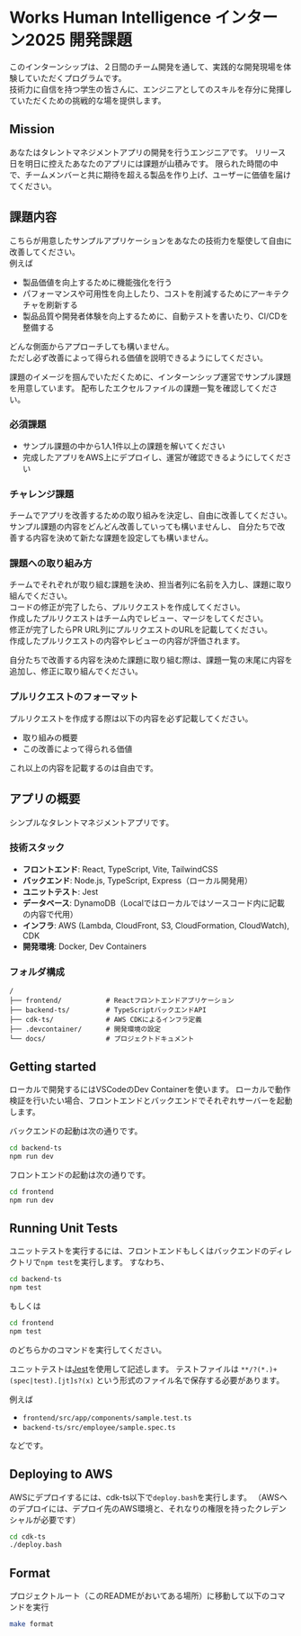 # Works Human Intelligence インターン2025 開発課題

このインターンシップは、２日間のチーム開発を通して、実践的な開発現場を体験していただくプログラムです。  
技術力に自信を持つ学生の皆さんに、エンジニアとしてのスキルを存分に発揮していただくための挑戦的な場を提供します。

## Mission

あなたはタレントマネジメントアプリの開発を行うエンジニアです。
リリース日を明日に控えたあなたのアプリには課題が山積みです。
限られた時間の中で、チームメンバーと共に期待を超える製品を作り上げ、ユーザーに価値を届けてください。

## 課題内容

こちらが用意したサンプルアプリケーションをあなたの技術力を駆使して自由に改善してください。  
例えば

- 製品価値を向上するために機能強化を行う
- パフォーマンスや可用性を向上したり、コストを削減するためにアーキテクチャを刷新する
- 製品品質や開発者体験を向上するために、自動テストを書いたり、CI/CDを整備する
  
どんな側面からアプローチしても構いません。  
ただし必ず改善によって得られる価値を説明できるようにしてください。  

課題のイメージを掴んでいただくために、インターンシップ運営でサンプル課題を用意しています。
配布したエクセルファイルの課題一覧を確認してください。

### 必須課題

- サンプル課題の中から1人1件以上の課題を解いてください
- 完成したアプリをAWS上にデプロイし、運営が確認できるようにしてください

### チャレンジ課題

チームでアプリを改善するための取り組みを決定し、自由に改善してください。  
サンプル課題の内容をどんどん改善していっても構いませんし、
自分たちで改善する内容を決めて新たな課題を設定しても構いません。

### 課題への取り組み方

チームでそれぞれが取り組む課題を決め、担当者列に名前を入力し、課題に取り組んでください。  
コードの修正が完了したら、プルリクエストを作成してください。  
作成したプルリクエストはチーム内でレビュー、マージをしてください。  
修正が完了したらPR URL列にプルリクエストのURLを記載してください。  
作成したプルリクエストの内容やレビューの内容が評価されます。  
  
自分たちで改善する内容を決めた課題に取り組む際は、課題一覧の末尾に内容を追加し、修正に取り組んでください。  

### プルリクエストのフォーマット

プルリクエストを作成する際は以下の内容を必ず記載してください。

- 取り組みの概要
- この改善によって得られる価値

これ以上の内容を記載するのは自由です。

## アプリの概要

シンプルなタレントマネジメントアプリです。

### 技術スタック

- **フロントエンド**: React, TypeScript, Vite, TailwindCSS
- **バックエンド**: Node.js, TypeScript, Express（ローカル開発用）
- **ユニットテスト**: Jest
- **データベース**: DynamoDB（Localではローカルではソースコード内に記載の内容で代用）
- **インフラ**: AWS (Lambda, CloudFront, S3, CloudFormation, CloudWatch), CDK
- **開発環境**: Docker, Dev Containers

### フォルダ構成

```plain
/
├── frontend/           # Reactフロントエンドアプリケーション
├── backend-ts/         # TypeScriptバックエンドAPI
├── cdk-ts/             # AWS CDKによるインフラ定義
├── .devcontainer/      # 開発環境の設定
└── docs/               # プロジェクトドキュメント
```

## Getting started

ローカルで開発するにはVSCodeのDev Containerを使います。
ローカルで動作検証を行いたい場合、フロントエンドとバックエンドでそれぞれサーバーを起動します。

バックエンドの起動は次の通りです。

```bash
cd backend-ts
npm run dev
```

フロントエンドの起動は次の通りです。

```bash
cd frontend
npm run dev
```

## Running Unit Tests

ユニットテストを実行するには、フロントエンドもしくはバックエンドのディレクトリで`npm test`を実行します。
すなわち、

```bash
cd backend-ts
npm test
```

もしくは

```bash
cd frontend
npm test
```

のどちらかのコマンドを実行してください。

ユニットテストは[Jest](https://jestjs.io/ja/)を使用して記述します。
テストファイルは `**/?(*.)+(spec|test).[jt]s?(x)` という形式のファイル名で保存する必要があります。

例えば

- `frontend/src/app/components/sample.test.ts`
- `backend-ts/src/employee/sample.spec.ts`

などです。

## Deploying to AWS

AWSにデプロイするには、cdk-ts以下で`deploy.bash`を実行します。
（AWSへのデプロイには、デプロイ先のAWS環境と、それなりの権限を持ったクレデンシャルが必要です）

```bash
cd cdk-ts
./deploy.bash
```


## Format
プロジェクトルート（このREADMEがおいてある場所）に移動して以下のコマンドを実行

```sh
make format
```

